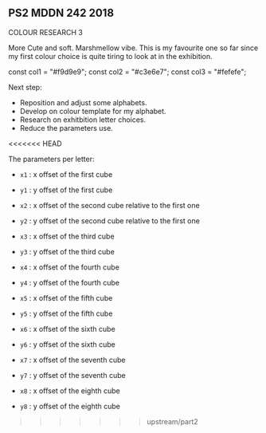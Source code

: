 ## PS2 MDDN 242 2018

COLOUR RESEARCH 3

More Cute and soft. Marshmellow vibe.
This is my favourite one so far since my first colour choice is quite tiring to look at in the exhibition.

  const col1 = "#f9d9e9"; 
  const col2 = "#c3e6e7";
  const col3 = "#fefefe"; 

Next step:
- Reposition and adjust some alphabets.
- Develop on colour template for my alphabet.
- Research on exhitbition letter choices.
- Reduce the parameters use.

<<<<<<< HEAD


The parameters per letter:
  * `x1` : x offset of the first cube 
  * `y1` : y offset of the first cube 

  * `x2` : x offset of the second cube relative to the first one
  * `y2` : y offset of the second cube relative to the first one

  * `x3` : x offset of the third cube
  * `y3` : y offset of the third cube 

  * `x4` : x offset of the fourth cube
  * `y4` : y offset of the fourth cube 

  * `x5` : x offset of the fifth cube
  * `y5` : y offset of the fifth cube 

  * `x6` : x offset of the sixth cube
  * `y6` : y offset of the sixth cube 

  * `x7` : x offset of the seventh cube
  * `y7` : y offset of the seventh cube 

  * `x8` : x offset of the eighth cube
  * `y8` : y offset of the eighth cube 




>>>>>>> upstream/part2

